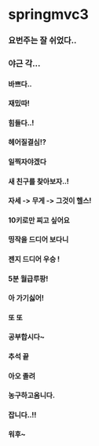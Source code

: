 # springmvc3
### 요번주는 잘 쉬었다..
### 야근 각...
#### 바쁘다..
#### 재밌따!
#### 힘들다..!
#### 헤어질결심!?
#### 일찍자야겠다
#### 새 친구를 찾아보자..!
#### 자세 -> 무게 -> 그것이 헬스!
#### 10키로만 찌고 싶어요
#### 띵작을 드디어 보다니
#### 젠지 드디어 우승 !
#### 5분 월급루팡!
#### 아 가기싫어!
#### 또 또 
#### 공부합시다~
#### 추석 끝 
#### 아오 졸려
#### 농구하고옴니다.
#### 잡니다..!!
#### 워후~
#### 
